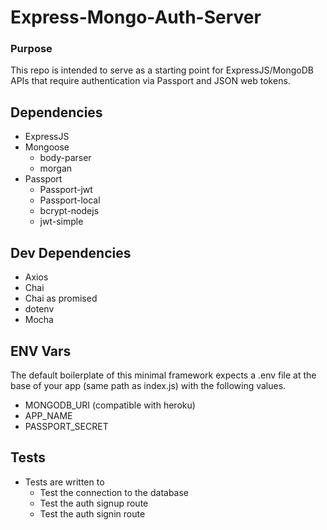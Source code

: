 # Express-Mongo-Auth-Server

### Purpose
This repo is intended to serve as a starting point for ExpressJS/MongoDB APIs
that require authentication via Passport and JSON web tokens.

## Dependencies
* ExpressJS
* Mongoose
  * body-parser
  * morgan
* Passport
  * Passport-jwt
  * Passport-local
  * bcrypt-nodejs
  * jwt-simple

## Dev Dependencies
* Axios
* Chai
* Chai as promised
* dotenv
* Mocha

## ENV Vars
The default boilerplate of this minimal framework expects a .env file at the base of your app (same path as index.js) with the following values.
* MONGODB_URI (compatible with heroku)
* APP_NAME
* PASSPORT_SECRET

## Tests
* Tests are written to
  * Test the connection to the database
  * Test the auth signup route
  * Test the auth signin route
